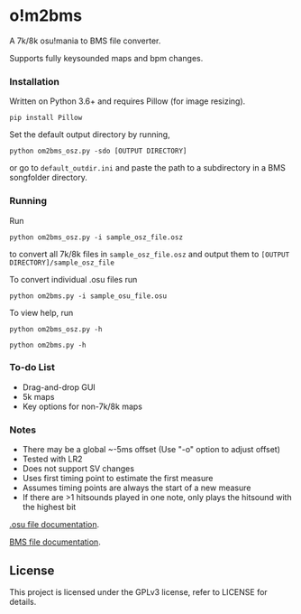 # o!m2bms

A 7k/8k osu!mania to BMS file converter.

Supports fully keysounded maps and bpm changes.

### Installation

Written on Python 3.6+ and requires Pillow (for image resizing).

```
pip install Pillow
```

Set the default output directory by running,

```
python om2bms_osz.py -sdo [OUTPUT DIRECTORY]
```

or go to `default_outdir.ini` and paste the path to a subdirectory in a BMS songfolder directory.

### Running
Run

```
python om2bms_osz.py -i sample_osz_file.osz
```

to convert all 7k/8k files in `sample_osz_file.osz` and output them to `[OUTPUT DIRECTORY]/sample_osz_file`

To convert individual .osu files run

```
python om2bms.py -i sample_osu_file.osu
```



To view help, run

```
python om2bms_osz.py -h
```

```
python om2bms.py -h
```



### To-do List

- Drag-and-drop GUI
- 5k maps
- Key options for non-7k/8k maps

### Notes

- There may be a global ~-5ms offset (Use "-o" option to adjust offset)
- Tested with LR2
- Does not support SV changes
- Uses first timing point to estimate the first measure
- Assumes timing points are always the start of a new measure
- If there are >1 hitsounds played in one note, only plays the hitsound with the highest bit

[.osu file documentation](https://osu.ppy.sh/help/wiki/osu!_File_Formats/Osu_(file_format)).

[BMS file documentation](https://hitkey.nekokan.dyndns.info/cmds.htm).

## License

This project is licensed under the GPLv3 license, refer to LICENSE for details.

